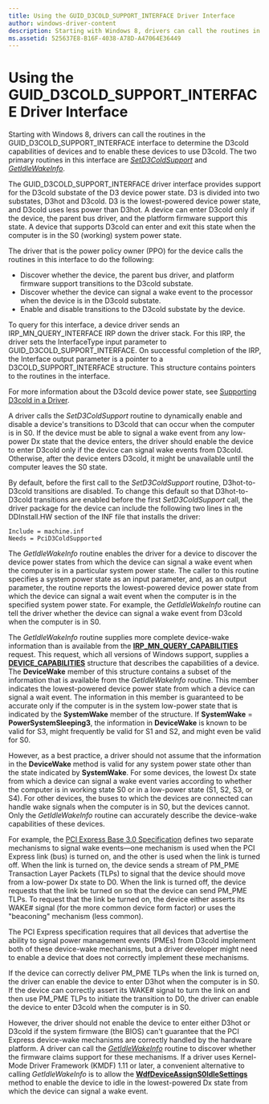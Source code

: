 ```yaml
---
title: Using the GUID_D3COLD_SUPPORT_INTERFACE Driver Interface
author: windows-driver-content
description: Starting with Windows 8, drivers can call the routines in the GUID_D3COLD_SUPPORT_INTERFACE interface to determine the D3cold capabilities of devices and to enable these devices to use D3cold.
ms.assetid: 525637E8-B16F-4038-A78D-A47064E36449
---
```


# Using the GUID\_D3COLD\_SUPPORT\_INTERFACE Driver Interface


Starting with Windows 8, drivers can call the routines in the GUID\_D3COLD\_SUPPORT\_INTERFACE interface to determine the D3cold capabilities of devices and to enable these devices to use D3cold. The two primary routines in this interface are [*SetD3ColdSupport*](https://msdn.microsoft.com/library/windows/hardware/hh967716) and [*GetIdleWakeInfo*](https://msdn.microsoft.com/library/windows/hardware/hh967712).


The GUID_D3COLD_SUPPORT_INTERFACE driver interface provides support for the D3cold substate of the D3 device power state. D3 is divided into two substates, D3hot and D3cold. D3 is the lowest-powered device power state, and D3cold uses less power than D3hot. A device can enter D3cold only if the device, the parent bus driver, and the platform firmware support this state. A device that supports D3cold can enter and exit this state when the computer is in the S0 (working) system power state.

The driver that is the power policy owner (PPO) for the device calls the routines in this interface to do the following:

-    Discover whether the device, the parent bus driver, and platform firmware support transitions to the D3cold substate. 
-    Discover whether the device can signal a wake event to the processor when the device is in the D3cold substate. 
-    Enable and disable transitions to the D3cold substate by the device. 

To query for this interface, a device driver sends an IRP_MN_QUERY_INTERFACE IRP down the driver stack. For this IRP, the driver sets the InterfaceType input parameter to GUID_D3COLD_SUPPORT_INTERFACE. On successful completion of the IRP, the Interface output parameter is a pointer to a D3COLD_SUPPORT_INTERFACE structure. This structure contains pointers to the routines in the interface.

For more information about the D3cold device power state, see [Supporting D3cold in a Driver](supporting-d3cold-in-a-driver.md).


A driver calls the *SetD3ColdSupport* routine to dynamically enable and disable a device's transitions to D3cold that can occur when the computer is in S0. If the device must be able to signal a wake event from any low-power Dx state that the device enters, the driver should enable the device to enter D3cold only if the device can signal wake events from D3cold. Otherwise, after the device enters D3cold, it might be unavailable until the computer leaves the S0 state.

By default, before the first call to the *SetD3ColdSupport* routine, D3hot-to-D3cold transitions are disabled. To change this default so that D3hot-to-D3cold transitions are enabled before the first *SetD3ColdSupport* call, the driver package for the device can include the following two lines in the DDInstall.HW section of the INF file that installs the driver:

```Text
Include = machine.inf
Needs = PciD3ColdSupported
```

The *GetIdleWakeInfo* routine enables the driver for a device to discover the device power states from which the device can signal a wake event when the computer is in a particular system power state. The caller to this routine specifies a system power state as an input parameter, and, as an output parameter, the routine reports the lowest-powered device power state from which the device can signal a wait event when the computer is in the specified system power state. For example, the *GetIdleWakeInfo* routine can tell the driver whether the device can signal a wake event from D3cold when the computer is in S0.

The *GetIdleWakeInfo* routine supplies more complete device-wake information than is available from the [**IRP\_MN\_QUERY\_CAPABILITIES**](https://msdn.microsoft.com/library/windows/hardware/ff551664) request. This request, which all versions of Windows support, supplies a [**DEVICE\_CAPABILITIES**](https://msdn.microsoft.com/library/windows/hardware/ff543095) structure that describes the capabilities of a device. The **DeviceWake** member of this structure contains a subset of the information that is available from the *GetIdleWakeInfo* routine. This member indicates the lowest-powered device power state from which a device can signal a wait event. The information in this member is guaranteed to be accurate only if the computer is in the system low-power state that is indicated by the **SystemWake** member of the structure. If **SystemWake** = **PowerSystemSleeping3**, the information in **DeviceWake** is known to be valid for S3, might frequently be valid for S1 and S2, and might even be valid for S0.

However, as a best practice, a driver should not assume that the information in the **DeviceWake** method is valid for any system power state other than the state indicated by **SystemWake**. For some devices, the lowest Dx state from which a device can signal a wake event varies according to whether the computer is in working state S0 or in a low-power state (S1, S2, S3, or S4). For other devices, the buses to which the devices are connected can handle wake signals when the computer is in S0, but the devices cannot. Only the *GetIdleWakeInfo* routine can accurately describe the device-wake capabilities of these devices.

For example, the [PCI Express Base 3.0 Specification](http://www.pcisig.com/specifications/pciexpress/specifications/) defines two separate mechanisms to signal wake events—one mechanism is used when the PCI Express link (bus) is turned on, and the other is used when the link is turned off. When the link is turned on, the device sends a stream of PM\_PME Transaction Layer Packets (TLPs) to signal that the device should move from a low-power Dx state to D0. When the link is turned off, the device requests that the link be turned on so that the device can send PM\_PME TLPs. To request that the link be turned on, the device either asserts its WAKE\# signal (for the more common device form factor) or uses the "beaconing" mechanism (less common).

The PCI Express specification requires that all devices that advertise the ability to signal power management events (PMEs) from D3cold implement both of these device-wake mechanisms, but a driver developer might need to enable a device that does not correctly implement these mechanisms.

If the device can correctly deliver PM\_PME TLPs when the link is turned on, the driver can enable the device to enter D3hot when the computer is in S0. If the device can correctly assert its WAKE\# signal to turn the link on and then use PM\_PME TLPs to initiate the transition to D0, the driver can enable the device to enter D3cold when the computer is in S0.

However, the driver should not enable the device to enter either D3hot or D3cold if the system firmware (the BIOS) can't guarantee that the PCI Express device-wake mechanisms are correctly handled by the hardware platform. A driver can call the [*GetIdleWakeInfo*](https://msdn.microsoft.com/library/windows/hardware/hh967712) routine to discover whether the firmware claims support for these mechanisms. If a driver uses Kernel-Mode Driver Framework (KMDF) 1.11 or later, a convenient alternative to calling *GetIdleWakeInfo* is to allow the [**WdfDeviceAssignS0IdleSettings**](https://msdn.microsoft.com/library/windows/hardware/ff545903) method to enable the device to idle in the lowest-powered Dx state from which the device can signal a wake event.

 

 




